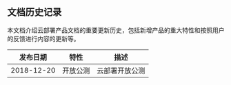 ## 文档历史记录

本文档介绍云部署产品文档的重要更新历史，包括新增产品的重大特性和按照用户的反馈进行内容的更新等。

| 发布日期      |    特性 |描述 |
| :--------: | :--------:|:--------:|
| 2018-12-20  | 开放公测	 | 云部署开放公测	 |
